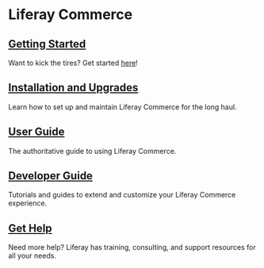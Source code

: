 # Liferay Commerce

## [Getting Started](./installation-and-upgrades/quick-start-guide/quick-start-guide.md)

Want to kick the tires? Get started [here](./installation-and-upgrades/quick-start-guide/quick-start-guide.md)!

## [Installation and Upgrades](./installation-and-upgrades/README.md)

Learn how to set up and maintain Liferay Commerce for the long haul.

## [User Guide](./user-guide/README.md)

The authoritative guide to using Liferay Commerce.

## [Developer Guide](./developer-guide/README.md)

Tutorials and guides to extend and customize your Liferay Commerce experience.

## [Get Help](./get-help/README.md)

Need more help? Liferay has training, consulting, and support resources for all your needs.
